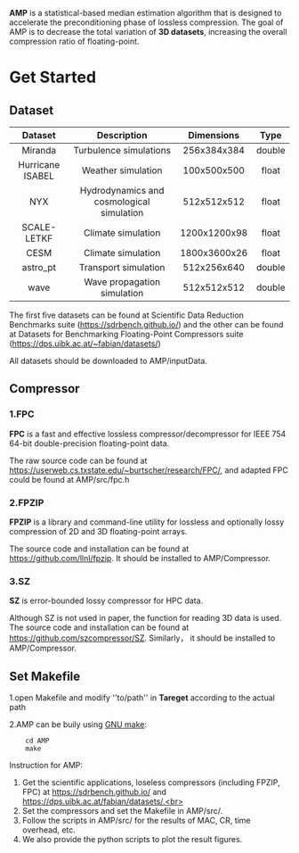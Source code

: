 **AMP** is a statistical-based median estimation algorithm that is designed to accelerate the preconditioning phase of lossless compression. The goal of AMP is to decrease the total variation of **3D datasets**, increasing the overall compression ratio of floating-point.

# Get Started
## Dataset
| Dataset | Description         | Dimensions    | Type   |
| :-----: | :----------------:  | :--------:    |:------:|
| Miranda |Turbulence simulations | 256x384x384 | double |
| Hurricane ISABEL | Weather simulation | 100x500x500 | float |
| NYX| Hydrodynamics and cosmological simulation | 512x512x512 | float |
| SCALE-LETKF| Climate simulation | 1200x1200x98 | float |
| CESM | Climate simulation | 1800x3600x26 | float |
| astro_pt| Transport simulation | 512x256x640 | double | float |
| wave | Wave propagation simulation | 512x512x512 |double |

The first five datasets can be found at Scientific Data Reduction Benchmarks suite (https://sdrbench.github.io/) and the other can be found at Datasets for Benchmarking Floating-Point Compressors suite (https://dps.uibk.ac.at/~fabian/datasets/)

All datasets should be downloaded to AMP/inputData.
## Compressor
### 1.FPC

  **FPC** is a fast and effective lossless compressor/decompressor for IEEE 754 64-bit double-precision floating-point data. 
  
  The raw source code can be found at https://userweb.cs.txstate.edu/~burtscher/research/FPC/, and adapted FPC could be found at AMP/src/fpc.h
  
### 2.FPZIP

  **FPZIP** is a library and command-line utility for lossless and optionally lossy compression of 2D and 3D floating-point arrays.
  
  The source code and installation can be found at https://github.com/llnl/fpzip. It should be installed to AMP/Compressor.
### 3.SZ

  **SZ** is error-bounded lossy compressor for HPC data.
  
   Although SZ is not used in paper, the function for reading 3D data is used. The source code and installation can be found at https://github.com/szcompressor/SZ. Similarly， it should be installed to AMP/Compressor.
  
## Set Makefile

 1.open Makefile and modify ''to/path'' in **Tareget** according to the actual path
 
 2.AMP can be buily using [GNU make](https://www.gnu.org/software/make/):
 ```    
     cd AMP
     make
 ```
 

 
 
 
Instruction for AMP:

1. Get the scientific applications, loseless compressors (including FPZIP, FPC) at https://sdrbench.github.io/ and https://dps.uibk.ac.at/fabian/datasets/.<br> 
2. Set the compressors and set the Makefile in AMP/src/.<br>
3. Follow the scripts in AMP/src/ for the results of MAC, CR, time overhead, etc.<br>
4. We also provide the python scripts to plot the result figures. 
